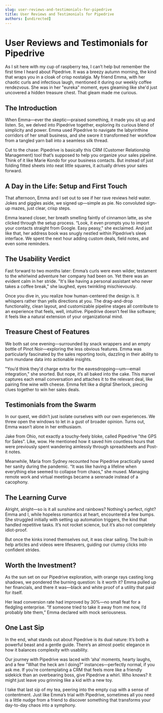 ```yaml
---
slug: user-reviews-and-testimonials-for-pipedrive
title: User Reviews and Testimonials for Pipedrive
authors: [undirected]
---
```


# User Reviews and Testimonials for Pipedrive

As I sit here with my cup of raspberry tea, I can’t help but remember the first time I heard about Pipedrive. It was a breezy autumn morning, the kind that wraps you in a cloak of crisp nostalgia. My friend Emma, with her chaotic curls and infectious laugh, mentioned it during our weekly coffee rendezvous. She was in her "eureka" moment, eyes gleaming like she'd just uncovered a hidden treasure chest. That gleam made me curious.

## The Introduction

When Emma—ever the skeptic—praised something, it made you sit up and listen. So, we delved into Pipedrive together, exploring its curious blend of simplicity and power. Emma used Pipedrive to navigate the labyrinthine corridors of her small business, and she swore it transformed her workflow from a tangled yarn ball into a seamless silk thread.

Cut to the chase: Pipedrive is basically this CRM (Customer Relationship Management) tool that’s supposed to help you organize your sales pipeline. Think of it like Marie Kondo for your business contacts. But instead of just folding fitted sheets into neat little squares, it actually drives your sales forward. 

## A Day in the Life: Setup and First Touch

That afternoon, Emma and I set out to see if her rave reviews held water. Jokes and giggles aside, we signed up—simple as pie. No convoluted sign-up mazes, just clear, crisp steps.

Emma leaned closer, her breath smelling faintly of cinnamon latte, as she clicked through the setup process. “Look, it even prompts you to import your contacts straight from Google. Easy peasy," she exclaimed. And just like that, her address book was snugly nestled within Pipedrive’s sleek interface. We spent the next hour adding custom deals, field notes, and even some reminders.

## The Usability Verdict

Fast forward to two months later: Emma’s curls were even wilder, testament to the whirlwind adventure her company had been on. Yet there was an evident calm in her stride. "It's like having a personal assistant who never takes a coffee break," she laughed, eyes twinkling mischievously.

Once you dive in, you realize how human-centered the design is. It whispers rather than yells directions at you. The drag-and-drop functionality, clean layout, and customizable pipeline stages all contribute to an experience that feels, well, intuitive. Pipedrive doesn’t feel like software; it feels like a natural extension of your organizational mind.

## Treasure Chest of Features

We both sat one evening—surrounded by snack wrappers and an empty bottle of Pinot Noir—exploring the less obvious features. Emma was particularly fascinated by the sales reporting tools, dazzling in their ability to turn mundane data into actionable insights.

"You’d think they'd charge extra for the eavesdropping—um—email integration," she snorted. But nope, it’s all baked into the cake. This marvel captures each email conversation and attaches it to the relevant deal, like pairing fine wine with cheese. Emma felt like a digital Sherlock, piecing clues together to win her sales deals.

## Testimonials from the Swarm

In our quest, we didn’t just isolate ourselves with our own experiences. We threw open the windows to let in a gust of broader opinion. Turns out, Emma wasn’t alone in her enthusiasm.

Jake from Ohio, not exactly a touchy-feely bloke, called Pipedrive "the GPS for Sales". Like, wow. He mentioned how it saved him countless hours that were previously spent wandering aimlessly through spreadsheets and Post-it notes.

Meanwhile, Maria from Sydney recounted how Pipedrive practically saved her sanity during the pandemic. “It was like having a lifeline when everything else seemed to collapse from chaos," she mused. Managing remote work and virtual meetings became a serenade instead of a cacophony.

## The Learning Curve

Alright, alright—so is it all sunshine and rainbows? Nothing's perfect, right? Emma and I, while hopeless romantics at heart, encountered a few bumps. She struggled initially with setting up automation triggers, the kind that handled repetitive tasks. It’s not rocket science, but it’s also not completely idiot-proof.

But once the kinks ironed themselves out, it was clear sailing. The built-in help articles and videos were lifesavers, guiding our clumsy clicks into confident strides.

## Worth the Investment?

As the sun set on our Pipedrive exploration, with orange rays casting long shadows, we pondered the burning question: Is it worth it? Emma pulled up her financials, and there it was—black and white proof of a utility that paid for itself.

Her lead conversion rate had improved by 30%—no small feat for a fledgling enterprise. “If someone tried to take it away from me now, I’d probably bite them,” Emma declared with mock seriousness.

## One Last Sip

In the end, what stands out about Pipedrive is its dual nature: It’s both a powerful beast and a gentle guide. There’s an almost poetic elegance in how it balances complexity with usability.

Our journey with Pipedrive was laced with ‘aha’ moments, hearty laughs, and a few "What the heck am I doing?" instances—perfectly normal, if you ask me. If you’re contemplating a CRM that feels more like a friendly sidekick than an overbearing boss, give Pipedrive a whirl. Who knows? It might just leave you grinning like a kid with a new toy.

I take that last sip of my tea, peering into the empty cup with a sense of contentment. Just like Emma’s trial with Pipedrive, sometimes all you need is a little nudge from a friend to discover something that transforms your day-to-day chaos into a symphony.